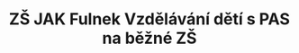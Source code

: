 ---
id: 03965240-0ec4-43cc-88f8-c768b3621adc
title: ZŠ JAK Fulnek Vzdělávání dětí s PAS na běžné ZŠ
price: 40
year: 2013
description: Projekt podpoří vytvoření výukového prostředí pro děti se speciálními potřebami (jako jsou například poruchy autistického spektra), které jsou schopny vzdělávat se s dětmi „zdravými“, potřebují pro to však jen trochu přizpůsobené podmínky. Díky realizaci tohoto projektu tak snad nebudou muset takto znevýhodněné děti z celého regionu do budoucna docházet do speciálních škol, ale budou se moci na ZŠ JAK ve Fulneku začlenit mezi ostatní, kteří je mohou motivovat a táhnout k lepším výkonům.
kouskovani: false
locationName: undefined
position:
  lng: 17.90196263255
  lat: 49.7151702752424
---
